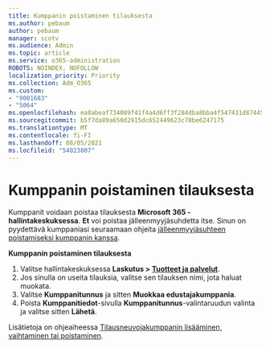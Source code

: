 ```yaml
---
title: Kumppanin poistaminen tilauksesta
ms.author: pebaum
author: pebaum
manager: scotv
ms.audience: Admin
ms.topic: article
ms.service: o365-administration
ROBOTS: NOINDEX, NOFOLLOW
localization_priority: Priority
ms.collection: Adm_O365
ms.custom:
- "9001683"
- "5064"
ms.openlocfilehash: ea8abeaf734089f41f4a4d6ff3f284dba8bba4f547431d87445c249983dccb55
ms.sourcegitcommit: b5f7da89a650d2915dc652449623c78be6247175
ms.translationtype: MT
ms.contentlocale: fi-FI
ms.lasthandoff: 08/05/2021
ms.locfileid: "54023807"
---
```

# <a name="remove-a-partner-from-a-subscription"></a>Kumppanin poistaminen tilauksesta

Kumppanit voidaan poistaa tilauksesta **Microsoft 365 -hallintakeskuksessa**. **Et** voi poistaa jälleenmyyjäsuhdetta itse. Sinun on pyydettävä kumppaniasi seuraamaan ohjeita [jälleenmyyjäsuhteen poistamiseksi kumppanin kanssa](https://docs.microsoft.com/partner-center/remove-a-relationship).

**Kumppanin poistaminen tilauksesta**

1. Valitse hallintakeskuksessa **Laskutus > [Tuotteet ja palvelut](https://go.microsoft.com/fwlink/p/?linkid=842054)**.
2. Jos sinulla on useita tilauksia, valitse sen tilauksen nimi, jota haluat muokata.
3. Valitse **Kumppanitunnus** ja sitten **Muokkaa edustajakumppania**.
4. Poista **Kumppanitiedot**-sivulla **Kumppanitunnus**-valintaruudun valinta ja valitse sitten **Lähetä**.

Lisätietoja on ohjeaiheessa [Tilausneuvojakumppanin lisääminen, vaihtaminen tai poistaminen](https://docs.microsoft.com/microsoft-365/admin/misc/add-partner?view=o365-worldwide).
